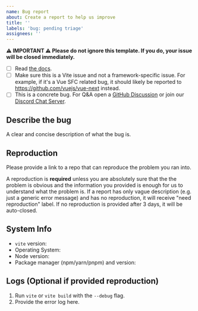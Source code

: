 ```yaml
---
name: Bug report
about: Create a report to help us improve
title: ''
labels: 'bug: pending triage'
assignees: ''
---
```


<!--
中文用户请注意：请仔细阅读以下模版，如果不遵循模版，issue 将会被直接关闭。
-->

**⚠️ IMPORTANT ⚠️ Please do not ignore this template. If you do, your issue will be closed immediately.**

- [ ] Read [the docs](https://vitejs.dev/guide/).
- [ ] Make sure this is a Vite issue and not a framework-specific issue. For example, if it's a Vue SFC related bug, it should likely be reported to https://github.com/vuejs/vue-next instead.
- [ ] This is a concrete bug. For Q&A open a [GitHub Discussion](https://github.com/vitejs/vite/discussions) or join our [Discord Chat Server](https://chat.vitejs.dev/).

## Describe the bug

A clear and concise description of what the bug is.

## Reproduction

Please provide a link to a repo that can reproduce the problem you ran into.

A reproduction is **required** unless you are absolutely sure that the the problem is obvious and the information you provided is enough for us to understand what the problem is. If a report has only vague description (e.g. just a generic error message) and has no reproduction, it will receive "need reproduction" label. If no reproduction is provided after 3 days, it will be auto-closed.

## System Info

- `vite` version:
- Operating System:
- Node version:
- Package manager (npm/yarn/pnpm) and version:

## Logs (Optional if provided reproduction)

1. Run `vite` or `vite build` with the `--debug` flag.
2. Provide the error log here.
